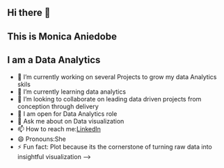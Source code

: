 ## Hi there 👋

## This is Monica Aniedobe


## I am a Data Analytics


- 🔭 I’m currently working on several Projects to grow my data Analytics skils
- 🌱 I’m currently learning data analytics
- 👯 I’m looking to collaborate on leading data driven projects from conception through delivery
- 🤔 I am open for Data Analytics role  
- 💬 Ask me about on Data visualization
- 📫 How to reach me:[Linkedln](https://www.linkedin.com/in/aniedobe-monica-chinaza-1b7034266?utm_source=share&utm_campaign=share_via&utm_content=profile&utm_medium=android_app)
- 😄 Pronouns:She 
- ⚡ Fun fact: Plot because its the cornerstone of turning raw data into insightful visualization
-->
